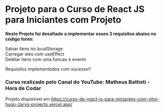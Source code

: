 # Projeto para o Curso de React JS para Iniciantes com Projeto

**Neste Projeto fui desafiado a implementar esses 3 requisitos abaixo no código fonte:**

Salvar itens no localStorage  
Carregar eles com useEffect  
Deletar itens com uma funcao e evento

_Requisitos implementados com sucesso!!_

### Curso realizado pelo Canal do YouTube: Matheus Battisti - Hora de Codar


Projeto disponível em https://curso-de-react-js-para-iniciantes-com-vitor-hugo-zarys-projects.vercel.app/
